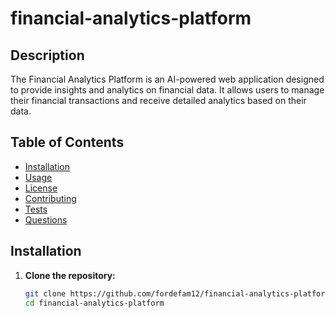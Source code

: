 # financial-analytics-platform

## Description

The Financial Analytics Platform is an AI-powered web application designed to provide insights and analytics on financial data. It allows users to manage their financial transactions and receive detailed analytics based on their data.

## Table of Contents

- [Installation](#installation)
- [Usage](#usage)
- [License](#license)
- [Contributing](#contributing)
- [Tests](#tests)
- [Questions](#questions)

## Installation

1. **Clone the repository:**
   ```bash
   git clone https://github.com/fordefam12/financial-analytics-platform.git
   cd financial-analytics-platform
